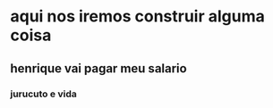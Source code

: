 # aqui nos iremos construir alguma coisa 


## henrique vai pagar meu salario 


### jurucuto e vida 